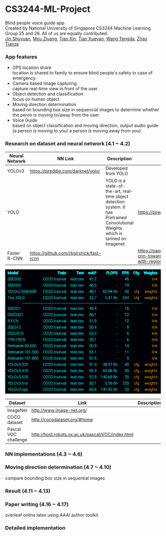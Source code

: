 # CS3244-ML-Project
Blind people voice guide app
<br/>Created by National University of Singapore CS3244 Machine Learning Group 25 and 26. All of us are equally contributed.
<br/>[Jin Shuyuan](https://github.com/CoderStellaJ), [Mou Ziyang](https://github.com/mouziyanglovestudy), [Tian Xin](https://github.com/tianxin9628), [Tian Xueyan](https://github.com/xueyantian), [Wang Tengda](https://github.com/JacobWangTengda), [Zhao Tianze](https://github.com/tankztz)

### App features
- GPS location share 
  <br/>location is shared to family to ensure blind people's safety in case of emergency.
- Camera based image capturing 
  <br/>capture real-time view in front of the user.
- Object detection and classification
  <br/>focus on human object
- Moving direction determination
  <br/>based on bounding box size in sequencial images to determine whether the peron is moving to/away from the user.
- Voice Guide
  <br/>based on object classification and moving direction, output audio guide (a person is moving to you/ a person is moving away from you)
  
  
### Research on dataset and neural network (4.1 ~ 4.2)
Neural Network |NN Link| Description | Paper
--- | --- | ---| --- |
YOLOv3 |https://pjreddie.com/darknet/yolo/ |Developed from YOLO |  |
YOLO | | YOLO is a state-of-the-art, real-time object detection system. It has Pretrained Convolutional Weights which is tarined on Imagenet.|https://pjreddie.com/media/files/papers/yolo.pdf |
Faster R-CNN  |https://github.com/rbgirshick/fast-rcnn | |https://papers.nips.cc/paper/5638-faster-r-cnn-towards-real-time-object-detection-with-region-proposal-networks.pdf | 

![github-small](https://github.com/CoderStellaJ/CS3244-ML-Project/blob/master/Baselines.PNG)

Dataset| Link| Description |
---|---|---|
ImageNet | http://www.image-net.org/ |  |
COCO dataset|http://cocodataset.org/#home ||
Pascal VOC challenge|http://host.robots.ox.ac.uk/pascal/VOC/index.html| |
### NN implementations (4.3 ~ 4.6)
 
### Moving direction determination (4.7 ~ 4.10)
compare bounding box size in sequential images
 
### Result (4.11 ~ 4.13)
 
### Paper writing (4.16 ~ 4.17)
overleaf online latex using AAAI author toolkit
 
### Detailed implementation

